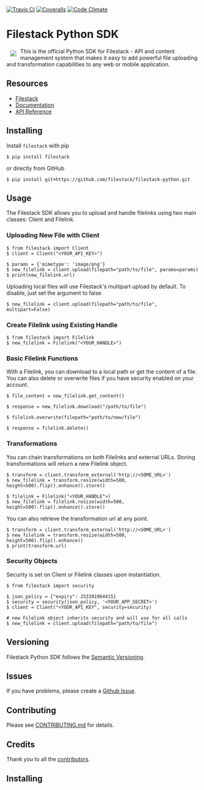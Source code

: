 [![Travis CI][travis_ci_badge]][travis_ci]
[![Coveralls][coveralls_badge]][coveralls]
[![Code Climate][code_climate_badge]][code_climate]

# Filestack Python SDK
<a href="https://www.filestack.com"><img src="https://filestack.com/themes/filestack/assets/images/press-articles/color.svg" align="left" hspace="10" vspace="6"></a>
This is the official Python SDK for Filestack - API and content management system that makes it easy to add powerful file uploading and transformation capabilities to any web or mobile application.

## Resources

* [Filestack](https://www.filestack.com)
* [Documentation](https://www.filestack.com/docs)
* [API Reference](https://filestack.github.io/)

## Installing

Install ``filestack`` with pip

    $ pip install filestack

or directly from GitHub

    $ pip install git+https://github.com/filestack/filestack-python.git

## Usage

The Filestack SDK allows you to upload and handle filelinks using two main classes: Client and Filelink.

### Uploading New File with Client

    $ from filestack import Client
    $ client = Client("<YOUR_API_KEY>")
     
    $ params = {'mimetype': 'image/png'}
    $ new_filelink = client.upload(filepath="path/to/file", params=params)
    $ print(new_filelink.url)
    
Uploading local files will use Filestack's multipart upload by default. To disable, just set the argument to false.

    $ new_filelink = client.upload(filepath="path/to/file", multipart=False)

### Create Filelink using Existing Handle

    $ from filestack import Filelink
    $ new_filelink = Filelink("<YOUR_HANDLE>")
    
### Basic Filelink Functions

With a Filelink, you can download to a local path or get the content of a file. You can also delete or overwrite files if you have security enabled on your account. 

    $ file_content = new_filelink.get_content()
    
    $ response = new_filelink.download("/path/to/file")
    
    $ filelink.overwrite(filepath="path/to/new/file")
    
    $ response = filelink.delete()

### Transformations

You can chain transformations on both Filelinks and external URLs. Storing transformations will return a new Filelink object.

    $ transform = client.transform_external('http://<SOME_URL>')
    $ new_filelink = transform.resize(width=500, height=500).flip().enhance().store()
    
    $ filelink = Filelink("<YOUR_HANDLE">)
    $ new_filelink = filelink.resize(width=500, height=500).flip().enhance().store()
    
You can also retrieve the transformation url at any point.
    
    $ transform = client.transform_external('http://<SOME_URL>')
    $ new_filelink = transform.resize(width=500, height=500).flip().enhance()
    $ print(transform.url)
    
### Security Objects

Security is set on Client or Filelink classes upon instantiation.

    $ from filestack import security
    
    $ json_policy = {"expiry": 253381964415}
    $ security = security(json_policy, '<YOUR_APP_SECRET>')
    $ client = Client("<YOUR_API_KEY", security=security)
    
    # new Filelink object inherits security and will use for all calls
    $ new_filelink = client.upload(filepath="path/to/file")
    
## Versioning

Filestack Python SDK follows the [Semantic Versioning](http://semver.org/).

## Issues

If you have problems, please create a [Github Issue](https://github.com/filepicker/filestack-python/issues).

## Contributing

Please see [CONTRIBUTING.md](https://github.com/filepicker/filestack-python/CONTRIBUTING.md) for details.

## Credits

Thank you to all the [contributors](https://github.com/filepicker/filestack-python/graphs/contributors).


## Installing

[travis_ci]: http://travis-ci.org/filestack/filestack-python
[travis_ci_badge]: https://travis-ci.org/filestack/filestack-python.svg?branch=master
[code_climate]: https://codeclimate.com/github/filestack/filestack-python
[code_climate_badge]: https://codeclimate.com/github/filestack/filestack-python.png
[coveralls]: https://coveralls.io/github/filestack/filestack-python?branch=master
[coveralls_badge]: https://coveralls.io/repos/github/filestack/filestack-python/badge.svg?branch=master
